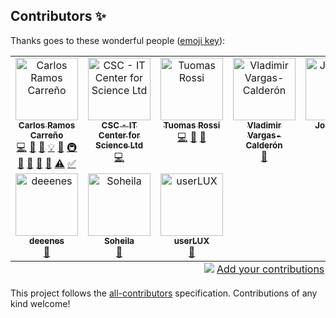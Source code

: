 
## Contributors ✨

Thanks goes to these wonderful people ([emoji key](https://allcontributors.org/docs/en/emoji-key)):

<!-- ALL-CONTRIBUTORS-LIST:START - Do not remove or modify this section -->
<!-- prettier-ignore-start -->
<!-- markdownlint-disable -->
<table>
  <tbody>
    <tr>
      <td align="center" valign="top" width="14.28%"><a href="https://github.com/vnmabus"><img src="https://avatars.githubusercontent.com/u/2364173?v=4?s=100" width="100px;" alt="Carlos Ramos Carreño"/><br /><sub><b>Carlos Ramos Carreño</b></sub></a><br /><a href="https://github.com/VNMabus/rdata/commits?author=vnmabus" title="Code">💻</a> <a href="#data-vnmabus" title="Data">🔣</a> <a href="https://github.com/VNMabus/rdata/commits?author=vnmabus" title="Documentation">📖</a> <a href="#example-vnmabus" title="Examples">💡</a> <a href="#ideas-vnmabus" title="Ideas, Planning, & Feedback">🤔</a> <a href="#infra-vnmabus" title="Infrastructure (Hosting, Build-Tools, etc)">🚇</a> <a href="#maintenance-vnmabus" title="Maintenance">🚧</a> <a href="#projectManagement-vnmabus" title="Project Management">📆</a> <a href="#question-vnmabus" title="Answering Questions">💬</a> <a href="https://github.com/VNMabus/rdata/pulls?q=is%3Apr+reviewed-by%3Avnmabus" title="Reviewed Pull Requests">👀</a> <a href="https://github.com/VNMabus/rdata/commits?author=vnmabus" title="Tests">⚠️</a> <a href="#tutorial-vnmabus" title="Tutorials">✅</a></td>
      <td align="center" valign="top" width="14.28%"><a href="https://www.csc.fi"><img src="https://avatars.githubusercontent.com/u/5947494?v=4?s=100" width="100px;" alt="CSC - IT Center for Science Ltd"/><br /><sub><b>CSC - IT Center for Science Ltd</b></sub></a><br /><a href="https://github.com/vnmabus/rdata/commits?author=trossi" title="Code">💻</a></td>
      <td align="center" valign="top" width="14.28%"><a href="https://github.com/trossi"><img src="https://avatars.githubusercontent.com/u/34502776?v=4?s=100" width="100px;" alt="Tuomas Rossi"/><br /><sub><b>Tuomas Rossi</b></sub></a><br /><a href="https://github.com/VNMabus/rdata/commits?author=trossi" title="Code">💻</a> <a href="#ideas-trossi" title="Ideas, Planning, & Feedback">🤔</a> <a href="https://github.com/VNMabus/rdata/issues?q=author%3Atrossi" title="Bug reports">🐛</a></td>
      <td align="center" valign="top" width="14.28%"><a href="https://www.researchgate.net/profile/Vladimir_Vargas-Calderon"><img src="https://avatars.githubusercontent.com/u/31494271?v=4?s=100" width="100px;" alt="Vladimir Vargas-Calderón"/><br /><sub><b>Vladimir Vargas-Calderón</b></sub></a><br /><a href="https://github.com/VNMabus/rdata/issues?q=author%3AVolodyaCO" title="Bug reports">🐛</a></td>
      <td align="center" valign="top" width="14.28%"><a href="https://jorgelindodaveiga.myportfolio.com/"><img src="https://avatars.githubusercontent.com/u/79350063?v=4?s=100" width="100px;" alt="Jorgelindo"/><br /><sub><b>Jorgelindo</b></sub></a><br /><a href="https://github.com/VNMabus/rdata/issues?q=author%3AJorgelindo238" title="Bug reports">🐛</a></td>
      <td align="center" valign="top" width="14.28%"><a href="https://github.com/zoj613"><img src="https://avatars.githubusercontent.com/u/44142765?v=4?s=100" width="100px;" alt="zoj613"/><br /><sub><b>zoj613</b></sub></a><br /><a href="https://github.com/VNMabus/rdata/issues?q=author%3Azoj613" title="Bug reports">🐛</a></td>
      <td align="center" valign="top" width="14.28%"><a href="https://github.com/schlegelp"><img src="https://avatars.githubusercontent.com/u/7161148?v=4?s=100" width="100px;" alt="Philipp Schlegel"/><br /><sub><b>Philipp Schlegel</b></sub></a><br /><a href="https://github.com/VNMabus/rdata/issues?q=author%3Aschlegelp" title="Bug reports">🐛</a></td>
    </tr>
    <tr>
      <td align="center" valign="top" width="14.28%"><a href="https://denes.omnipathdb.org/"><img src="https://avatars.githubusercontent.com/u/2679889?v=4?s=100" width="100px;" alt="deeenes"/><br /><sub><b>deeenes</b></sub></a><br /><a href="https://github.com/VNMabus/rdata/issues?q=author%3Adeeenes" title="Bug reports">🐛</a></td>
      <td align="center" valign="top" width="14.28%"><a href="https://github.com/soheila-sahami"><img src="https://avatars.githubusercontent.com/u/9429831?v=4?s=100" width="100px;" alt="Soheila"/><br /><sub><b>Soheila</b></sub></a><br /><a href="#ideas-soheila-sahami" title="Ideas, Planning, & Feedback">🤔</a></td>
      <td align="center" valign="top" width="14.28%"><a href="https://github.com/userLUX"><img src="https://avatars.githubusercontent.com/u/107994632?v=4?s=100" width="100px;" alt="userLUX"/><br /><sub><b>userLUX</b></sub></a><br /><a href="https://github.com/VNMabus/rdata/issues?q=author%3AuserLUX" title="Bug reports">🐛</a></td>
    </tr>
  </tbody>
  <tfoot>
    <tr>
      <td align="center" size="13px" colspan="7">
        <img src="https://raw.githubusercontent.com/all-contributors/all-contributors-cli/1b8533af435da9854653492b1327a23a4dbd0a10/assets/logo-small.svg">
          <a href="https://all-contributors.js.org/docs/en/bot/usage">Add your contributions</a>
        </img>
      </td>
    </tr>
  </tfoot>
</table>

<!-- markdownlint-restore -->
<!-- prettier-ignore-end -->

<!-- ALL-CONTRIBUTORS-LIST:END -->

This project follows the [all-contributors](https://github.com/all-contributors/all-contributors) specification. Contributions of any kind welcome!